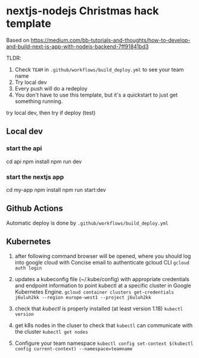 # nextjs-nodejs Christmas hack template

Based on https://medium.com/bb-tutorials-and-thoughts/how-to-develop-and-build-next-js-app-with-nodejs-backend-7ff91841bd3

TLDR:
1. Check `TEAM` in `.github/workflows/build_deploy.yml` to see your team name
2. Try local dev
3. Every push will do a redeploy
4. You don't have to use this template, but it's a quickstart to just get something running.

try local dev, then try if deploy (test)

## Local dev

### start the api
cd api
npm install
npm run dev

### start the nextjs app
cd my-app
npm install
npm run start:dev

## Github Actions

Automatic deploy is done by `.github/workflows/build_deploy.yml`

## Kubernetes

1. after following command browser will be opened, where you should log into google cloud with Concise email to authenticate gcloud CLI
`gcloud auth login`

2. updates a kubeconfig file (~/.kube/config) with appropriate credentials and endpoint information to point kubectl at a specific cluster in Google Kubernetes Engine.
`gcloud container clusters get-credentials j6uluh2kk --region europe-west1 --project j6uluh2kk`

3. check that *kubectl* is properly installed (at least version 1.18)
`kubectl version`

4. get k8s nodes in the cluser to check that `kubectl` can communicate with the cluster
`kubectl get nodes`

5. Configure your team namespace
`kubectl config set-context $(kubectl config current-context) --namespace=teamname`
